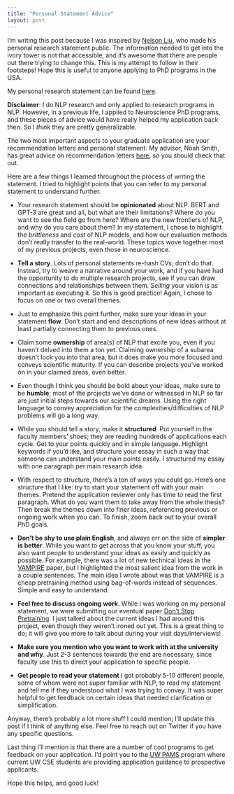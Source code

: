 ```yaml
---
title: "Personal Statement Advice"
layout: post
---
```


I’m writing this post because I was inspired by <a href="https://blog.nelsonliu.me/2020/11/11/phd-personal-statement/">Nelson Liu</a>, who made his personal research statement public. The information needed to get into the ivory tower is not that accessible, and it’s awesome that there are people out there trying to change this. This is my attempt to follow in their footsteps! Hope this is useful to anyone applying to PhD programs in the USA.

My personal research statement can be found <a href="https://drive.google.com/file/d/1vNXiser8NyLwH_sG8GcQ2isT_P5vETOt/view?usp=sharing">here</a>.

<p><strong>Disclaimer</strong>: I do NLP research and only applied to research programs in NLP. However, in a previous life, I applied to Neuroscience PhD programs, and these pieces of advice would have really helped my application back then. So I <em>think</em> they are pretty generalizable.</p>


<p>The two most important aspects to your graduate application are your recommendation letters and personal statement. My advisor, Noah Smith, has great advice on recommendation letters <a href="https://docs.google.com/document/u/2/d/1lT-bsIP0GKfh8l5sQnM2hCzzR9prt-QLx16rimUOdIM/edit">here</a>, so you should check that out.</p>

<p>Here are a few things I learned throughout the process of writing the statement. I tried to highlight points that you can refer to my personal statement to understand further.</p>

<ul>
  <li>
    <p>Your research statement should be <strong>opinionated</strong> about NLP. BERT and GPT-3 are great and all, but what are their limitations? Where do you want to see the field go from here? Where are the new frontiers of NLP, and why do you care about them? In my statement, I chose to highlight the <em>brittleness</em> and <em>cost</em> of NLP models, and how our evaluation methods don’t really transfer to the real-world. These topics wove together most of my previous projects, even those in neuroscience.</p>
  </li>
  <li>
    <p><strong>Tell a story</strong>. Lots of personal statements re-hash CVs; don’t do that. Instead, try to weave a narrative around your work, and if you have had the opportunity to do multiple research projects, see if you can draw connections and relationships between them. <em>Selling</em> your vision is as important as executing it. So this is good practice! Again, I chose to focus on one or two overall themes.</p>
  </li>
  <li>
    <p>Just to emphasize this point further, make sure your ideas in your statement <strong>flow</strong>. Don’t start and end descriptions of new ideas without at least partially connecting them to previous ones.</p>
  </li>
  <li>
    <p>Claim some <strong>ownership</strong> of area(s) of NLP that excite you, even if you haven’t delved into them a ton yet. Claiming ownership of a subarea doesn’t lock you into that area, but it does make you more focused and conveys scientific maturity. If you can describe projects you've worked on in your claimed areas, even better.</p>
  </li>
  <li>
    <p>Even though I think you should be bold about your ideas, make sure to be <strong>humble</strong>; most of the projects we’ve done or witnessed in NLP so far are just initial steps towards our scientific dreams. Using the right language to convey appreciation for the complexities/difficulties of NLP problems will go a long way.</p>
  </li>
  <li>
    <p>While you should tell a story, make it <strong>structured</strong>. Put yourself in the faculty members’ shoes; they are reading hundreds of applications each cycle. Get to your points quickly and in simple language. Highlight keywords if you’d like, and structure your essay in such a way that someone can understand your main points easily. I structured my essay with one paragraph per main research idea.</p>
  </li>
  <li>
    <p>With respect to structure, there’s a ton of ways you could go. Here’s one structure that I like: try to start your statement off with your main themes. Pretend the application reviewer only has time to read the first paragraph. What do you want them to take away from the whole thesis? Then break the themes down into finer ideas, referencing previous or ongoing work when you can. To finish, zoom back out to your overall PhD goals.</p>
  </li>
  <li>
    <p><strong>Don’t be shy to use plain English</strong>, and always err on the side of <strong>simpler is better</strong>. While you want to get across that you know your stuff, you also want people to understand your ideas as easily and quickly as possible. For example, there was a lot of new technical ideas in the <a href="https://arxiv.org/abs/1906.02242">VAMPIRE</a> paper, but I highlighted the most salient idea from the work in a couple sentences. The main idea I wrote about was that VAMPIRE is a cheap pretraining method using bag-of-words instead of sequences. Simple and easy to understand.</p>
  </li>
  <li>
    <p><strong>Feel free to discuss ongoing work</strong>. While I was working on my personal statement, we were submitting our eventual paper <a href="https://arxiv.org/abs/2004.10964">Don’t Stop Pretraining</a>. I just talked about the current ideas I had around this project, even though they weren’t ironed out yet. This is a great thing to do; it will give you more to talk about during your visit days/interviews!</p>
  </li>
  <li>
    <p><strong>Make sure you mention who you want to work with at the university and why</strong>. Just 2-3 sentences towards the end are necessary, since faculty use this to direct your application to specific people.</p>
  </li>
  <li>
    <p><strong>Get people to read your statement</strong> I got probably 5-10 different people, some of whom were not super familiar with NLP, to read my statement and tell me if they understood what I was trying to convey. It was super helpful to get feedback on certain ideas that needed clarification or simplification.</p>
  </li>
</ul>

<p>Anyway, there’s probably a lot more stuff I could mention; I’ll update this post if I think of anything else. Feel free to reach out on Twitter if you have any specific questions.</p>

<p>Last thing I’ll mention is that there are a number of cool programs to get feedback on your application. I’d point you to the <a href="https://www.cs.washington.edu/academics/phd/admissions/pams">UW PAMS</a> program where current UW CSE students are providing application guidance to prospective applicants.</p>

<p>Hope this helps, and good luck!</p>
